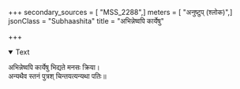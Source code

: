 +++
secondary_sources = [ "MSS_2288",]
meters = [ "अनुष्टुप् (श्लोक)",]
jsonClass = "Subhaashita"
title = "अभिन्नेष्वपि कार्येषु"

+++

<details open><summary>Text</summary>

अभिन्नेष्वपि कार्येषु भिद्यते मनसः क्रिया।  
अन्यथैव स्तनं पुत्रश् चिन्तयत्यन्यथा पतिः॥
</details>
